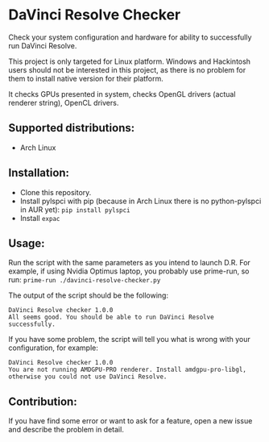 # DaVinci Resolve Checker

Check your system configuration and hardware for ability to successfully run DaVinci Resolve.

This project is only targeted for Linux platform. Windows and Hackintosh users should not be interested in this project, as there is no problem for them to install native version for their platform.

It checks GPUs presented in system, checks OpenGL drivers (actual renderer string), OpenCL drivers.


## Supported distributions:

* Arch Linux

## Installation:

* Clone this repository.
* Install pylspci with pip (because in Arch Linux there is no python-pylspci in AUR yet): `pip install pylspci` 
* Install `expac`

## Usage:

Run the script with the same parameters as you intend to launch D.R.
For example, if using Nvidia Optimus laptop, you probably use prime-run, so run:
`prime-run ./davinci-resolve-checker.py`

The output of the script should be the following:
```
DaVinci Resolve checker 1.0.0
All seems good. You should be able to run DaVinci Resolve successfully.
```

If you have some problem, the script will tell you what is wrong with your configuration, for example:
```
DaVinci Resolve checker 1.0.0
You are not running AMDGPU-PRO renderer. Install amdgpu-pro-libgl, otherwise you could not use DaVinci Resolve.
```

## Contribution:
If you have find some error or want to ask for a feature, open a new issue and describe the problem in detail.
